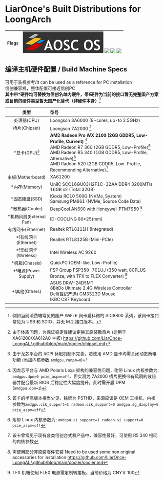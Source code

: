 # LiarOnce's Built Distributions for LoongArch
|   Flags   |   ![](./aosc-os-flag_compressed.png) ![](https://img.shields.io/static/v1?style=for-the-badge&message=Arch+Linux&color=1793D1&logo=Arch+Linux&logoColor=FFFFFF&label=) ![](https://img.shields.io/static/v1?style=for-the-badge&message=Debian&color=A81D33&logo=Debian&logoColor=FFFFFF&label=) ![](https://img.shields.io/static/v1?style=for-the-badge&message=Deepin&color=007CFF&logo=deepin&logoColor=FFFFFF&label=)   |
| ---- | ---- |

## 编译主机硬件配置 / Build Machine Specs
可用于装机参考/It can be used as a reference for PC installation  
信创兼容机，整体配置可接近信创PC  
**其中带*硬件均可替换为信创名单内硬件，带!硬件为当前的接口暂无完整国产方案或目前的硬件类型暂无国产化替代（非硬件本身）[^2]**  

|          类型           | 型号                                                         |
| :---------------------: | :----------------------------------------------------------- |
|       处理器(CPU)       | Loongson 3A6000 (8-cores, up-to 2.5GHz)                      |
|      桥片(Chipset)      | Loongson 7A2000 [^9]                                              |
|       *显卡(GPU)[^8]    | **AMD Radeon Pro WX 2100 (2GB GDDR5, Low-Profile, Current)** [^3] <br /> AMD Radeon R7 360 (2GB GDDR5, Low-Profile)[^7] <br /> AMD Radeon R5 340 (1GB GDDR5, Low-Profile, Alternative)[^4] <br /> AMD Radeon 520 (2GB GDDR5, Low-Profile, Recommending Alternative)[^5]|
|    主板(Motherboard)    | XA61200                                                      |
|      *内存(Memory)      | UniIC SCC16GU03H2F1C-32AA DDR4 3200MT/s 16GB x2 (Total 32GB) |
|     *固态硬盘(SSD)      | Kioxia RC10 500G (NVMe, System) <br /> Samsung PM961 (NVMe, Source Code Data)|
|     *散热器(Cooler)     | DeepCool AN600 with Honeywell PTM7950 [^1]                   |
| *机箱风扇(External Fan) | ID-COOLING 80*25(mm)                                         |
|   有线网卡(Ethernet)    | Realtek RTL8111H (Integrated)                                |
|  *!有线网卡(Ethernet)   | Realtek RTL8125B (Mini-PCIe)                                 |
|  *!无线网卡(Wireless)   | Intel Wireless AC 9260                                       |
|     *机箱(Chassis)      | QuickPC (OEM-like, Low-Profile)                              |
|  *!电源(Power Supply)   | FSP Group FSP350-701UJ (350 watt, 80PLUS Bronze, with TFX to FLEX Converter) [^6]|
|  *!其他(Others)         | ASUS DRW-24D5MT <br /> 8BitDo Ultimate 2.4G Wireless Controller <br /> Dell(戴记严选) GM3323D Mouse <br /> IKBC C87 Keyboard |

[^1]: 需使用部分非原装零件安装 Need to be used some non original accessories for installation https://github.com/LiarOnce-LoongAL/.github/blob/main/cooler/cooler.md
[^2]: 例如当前消费端常见的国产 WiFi 6 网卡爱科微的 AIC8800 系列，该网卡接口常见为 USB 和 SDIO，并无 M.2 接口版本。
[^3]: 因龙芯平台与 AMD Polaris Lexa 架构的兼容性问题，附带 Linux 内核参数为: `amdgpu.dpm=0 pcie_aspm=off`，但实测为 7A2000 桥片更换带有风扇的散热器并配合最新 BIOS 后稳定性大幅度提升，此时需开启 DPM (`amdgpu.dpm=1`)
[^4]: 附带 Linux 内核参数为: `amdgpu.si_support=1 radeon.si_support=0 pcie_aspm=off`
[^5]: 该卡曾常见于现有各类信创台式机产品中，兼容性最好，可使用 R5 340 相同的内核参数
[^6]: TFX 机箱使用 FLEX 电源需定制转接板，当前价格为 CNY￥ 100 
[^7]: 该卡的半高版本相当少见，铭牌为 PSTHD，来源应该是 OEM 工控机，内核参数为`amdgpu.cik_support=1 radeon.cik_support=0 amdgpu.sg_display=0 pcie_aspm=off`  
[^8]: 由于龙芯平台的 ACPI 休眠机制不完善，若使用 AMD 显卡均需关闭动态断电功能 (添加内核参数 `amdgpu.runpm=0`)   
[^9]: 由于体质问题，为保证稳定性建议更换其原装散热片 (适用于 XA61200/XA612A0 主板) https://github.com/LiarOnce-LoongAL/.github/blob/main/cooler/chipset.md
